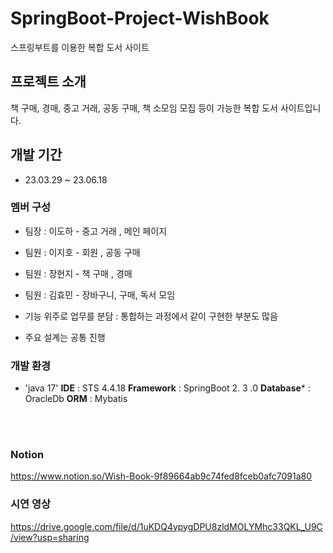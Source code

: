 # SpringBoot-Project-WishBook
스프링부트를 이용한 복합 도서 사이트

## 프로젝트 소개
책 구매, 경매, 중고 거래, 공동 구매, 책 소모임 모집 등이 가능한 복합 도서 사이트입니다.
<br>

## 개발 기간
* 23.03.29 ~ 23.06.18

### 멤버 구성
  - 팀장 : 이도하 - 중고 거래 , 메인 페이지
  - 팀원 : 이지호 - 회원 , 공동 구매
  - 팀원 : 장현지 - 책 구매 , 경매
  - 팀원 : 김효민 - 장바구니, 구매, 독서 모임

  - 기능 위주로 업무를 분담
      : 통합하는 과정에서 같이 구현한 부분도 많음
  - 주요 설계는 공통 진행


### 개발 환경
- 'java 17'
**IDE** : STS 4.4.18
**Framework** : SpringBoot 2. 3 .0
**Database*** : OracleDb
**ORM** : Mybatis
<br>
<br>

### Notion
https://www.notion.so/Wish-Book-9f89664ab9c74fed8fceb0afc7091a80

### 시연 영상
https://drive.google.com/file/d/1uKDQ4ypygDPU8zldMOLYMhc33QKL_U9C/view?usp=sharing

  
